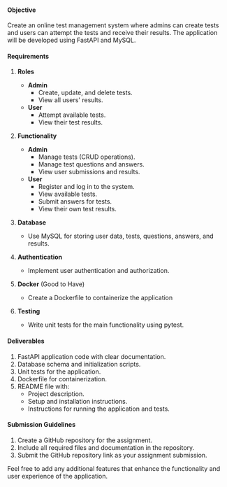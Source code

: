 #### Objective

Create an online test management system where admins can create tests and users can attempt the tests and receive their results. The application will be developed using FastAPI and MySQL.

#### Requirements

1. **Roles**
    
    - **Admin**
        - Create, update, and delete tests.
        - View all users' results.
    - **User**
        - Attempt available tests.
        - View their test results.
2. **Functionality**
    
    - **Admin**
        - Manage tests (CRUD operations).
        - Manage test questions and answers.
        - View user submissions and results.
    - **User**
        - Register and log in to the system.
        - View available tests.
        - Submit answers for tests.
        - View their own test results.
3. **Database**
    
    - Use MySQL for storing user data, tests, questions, answers, and results.
4. **Authentication**
    - Implement user authentication and authorization.
5. **Docker** (Good to Have)
    - Create a Dockerfile to containerize the application
7. **Testing**
    - Write unit tests for the main functionality using pytest.

#### Deliverables

1. FastAPI application code with clear documentation.
2. Database schema and initialization scripts.
3. Unit tests for the application.
4. Dockerfile for containerization.
5. README file with:
    - Project description.
    - Setup and installation instructions.
    - Instructions for running the application and tests.

#### Submission Guidelines

1. Create a GitHub repository for the assignment.
2. Include all required files and documentation in the repository.
3. Submit the GitHub repository link as your assignment submission.

Feel free to add any additional features that enhance the functionality and user experience of the application.